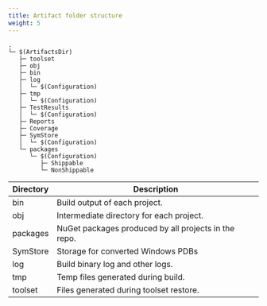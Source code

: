 ```yaml
---
title: Artifact folder structure
weight: 5
---
```


```
.
└─ $(ArtifactsDir)
   ├─ toolset
   ├─ obj
   ├─ bin
   ├─ log
   │  └─ $(Configuration)
   ├─ tmp
   │  └─ $(Configuration)
   ├─ TestResults
   │  └─ $(Configuration)
   ├─ Reports
   ├─ Coverage
   ├─ SymStore
   │  └─ $(Configuration)
   └─ packages
      └─ $(Configuration)
         ├─ Shippable
         └─ NonShippable
```
| Directory | Description |
| --- | --- |
| bin | Build output of each project. |
| obj | Intermediate directory for each project. |
| packages | NuGet packages produced by all projects in the repo. |
| SymStore | Storage for converted Windows PDBs |
| log | Build binary log and other logs. |
| tmp | Temp files generated during build. |
| toolset | Files generated during toolset restore. |
